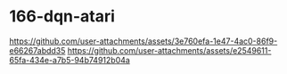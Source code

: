 # 166-dqn-atari
https://github.com/user-attachments/assets/3e760efa-1e47-4ac0-86f9-e66267abdd35
https://github.com/user-attachments/assets/e2549611-65fa-434e-a7b5-94b74912b04a
